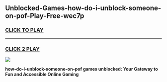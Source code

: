 
## Unblocked-Games-how-do-i-unblock-someone-on-pof-Play-Free-wec7p
<h3>
<a href="https://premium76.site?title=how-do-i-unblock-someone-on-pof&ref=21A">CLICK TO PLAY</a></h3>
<hr>

<h3>
<a href="https://premium76.site?title=how-do-i-unblock-someone-on-pof&ref=21A">CLICK 2 PLAY</a>
  
</h3>

<a href="https://premium76.site?title=how-do-i-unblock-someone-on-pof&ref=21A"><img src="https://clearcache.store/games.png"></a>


**how-do-i-unblock-someone-on-pof games unblocked: Your Gateway to Fun and Accessible Online Gaming**
